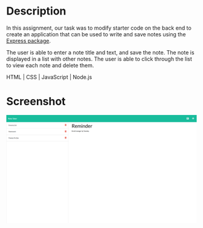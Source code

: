 # Description

In this assignment, our task was to modify starter code on the back end to create an application that can be used to write and save notes using the [Express package](https://www.npmjs.com/package/express).

The user is able to enter a note title and text, and save the note. The note is displayed in a list with other notes. The user is able to click through the list to view each note and delete them.

HTML | CSS | JavaScript | Node.js

# Screenshot

![Screenshot of webpage](./images/homework-readme.png)
